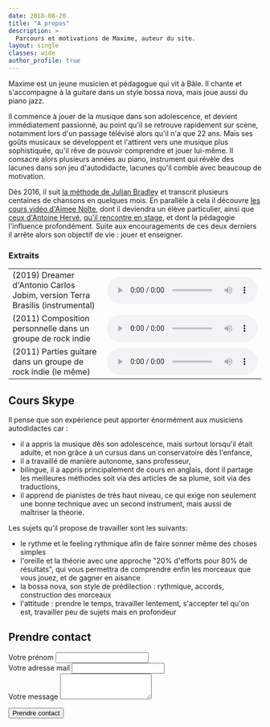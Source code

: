 ```yaml
---
date: 2018-08-20
title: "A propos"
description: >
  Parcours et motivations de Maxime, auteur du site.
layout: single
classes: wide
author_profile: true
---
```


Maxime est un jeune musicien et pédagogue qui vit à Bâle. Il chante et 
s'accompagne à la guitare dans un style bossa nova, mais joue aussi du piano 
jazz.

Il commence à jouer de la musique dans son adolescence, et devient 
immédiatement passionné, au point qu'il se retrouve rapidement sur scène, 
notamment lors d'un passage télévisé alors qu'il n'a que 22 ans. Mais ses goûts 
musicaux se développent et l'attirent vers une musique plus sophistiquée, qu'il 
rêve de pouvoir comprendre et jouer lui-même. Il consacre alors plusieurs 
années au piano, instrument qui révèle des lacunes dans son jeu d'autodidacte, 
lacunes qu'il comble avec beaucoup de motivation.

Dès 2016, il suit [la méthode de Julian Bradley][musical-ear] et transcrit 
plusieurs centaines de chansons en quelques mois. En parallèle à cela il 
découvre [les cours vidéo d'Aimee Nolte][aimee], dont il deviendra un élève 
particulier, ainsi que [ceux d'Antoine Hervé][antoine], [qu'il rencontre en 
stage][stage], et dont la pédagogie l'influence profondément. Suite aux 
encouragements de ces deux derniers il arrête alors son objectif de vie : jouer 
et enseigner.

### Extraits

<table>
  <tr>
    <td>(2019) Dreamer d'Antonio Carlos Jobim, version Terra Brasilis (instrumental)</td>
    <td>
      <audio controls>
        <source src="/audio/dreamer.mp3" type="audio/mp3">
      </audio>
    </td>
  </tr>
  <tr>
    <td>(2011) Composition personnelle dans un groupe de rock indie</td>
    <td>
      <audio controls>
        <source src="/audio/apprendre-theorie-exemple.mp3" type="audio/mp3">
      </audio>
    </td>
  </tr>
  <tr>
    <td>(2011) Parties guitare dans un groupe de rock indie (le même)</td>
    <td>
      <audio controls>
        <source src="/audio/joy.mp3" type="audio/mp3">
      </audio>
    </td>
  </tr>
</table>

## Cours Skype

Il pense que son expérience peut apporter énormément aux musiciens autodidactes 
car :

- il a appris la musique dès son adolescence, mais surtout lorsqu'il était 
adulte, et non grâce à un cursus dans un conservatoire dès l'enfance,
- il a travaillé de manière autonome, sans professeur,
- bilingue, il a appris principalement de cours en anglais, dont il partage les 
meilleures méthodes soit via des articles de sa plume, soit via des 
traductions,
- il apprend de pianistes de très haut niveau, ce qui exige non seulement une 
bonne technique avec un second instrument, mais aussi de maîtriser la théorie.

Les sujets qu'il propose de travailler sont les suivants:

- le rythme et le feeling rythmique afin de faire sonner même des choses 
simples
- l'oreille et la théorie avec une approche "20% d'efforts pour 80% de 
résultats", qui vous permettra de comprendre enfin les morceaux que vous jouez, 
et de gagner en aisance
- la bossa nova, son style de prédilection : rythmique, accords, construction 
des morceaux
- l'attitude : prendre le temps, travailler lentement, s'accepter tel qu'on 
est, travailler peu de sujets mais en profondeur

## Prendre contact

<form name="contact" method="POST" data-netlify="true">
  <div class="form-group">
    <label for="name">Votre prénom</label>
    <input type="text" name="name" />
  </div>

  <div class="form-group">
    <label for="email">Votre adresse mail</label>
    <input type="email" name="email" />
  </div>

  <div class="form-group">
    <label for="message">Votre message</label>
    <textarea type="text" rows="3" id="message" name="name"></textarea>
  </div>

  <button class="btn btn--info btn--large" type="submit">Prendre contact</button>
</form>

[musical-ear]:http://www.themusicalear.com
[aimee]:https://www.youtube.com/user/NolteFam
[antoine]:https://www.youtube.com/user/AntoineHerveOfficial
[stage]:/stage-musicien-professionnel/
